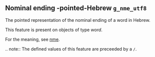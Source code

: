 Nominal ending -pointed-Hebrew `g_nme_utf8`
---------------------------------------------------------------------------

The pointed representation of the nominal ending of a word in Hebrew.

This feature is present on objects of type *word*.

For the meaning, see [nme](nme).

.. note::
    The defined values of this feature are preceeded by a `/`.


